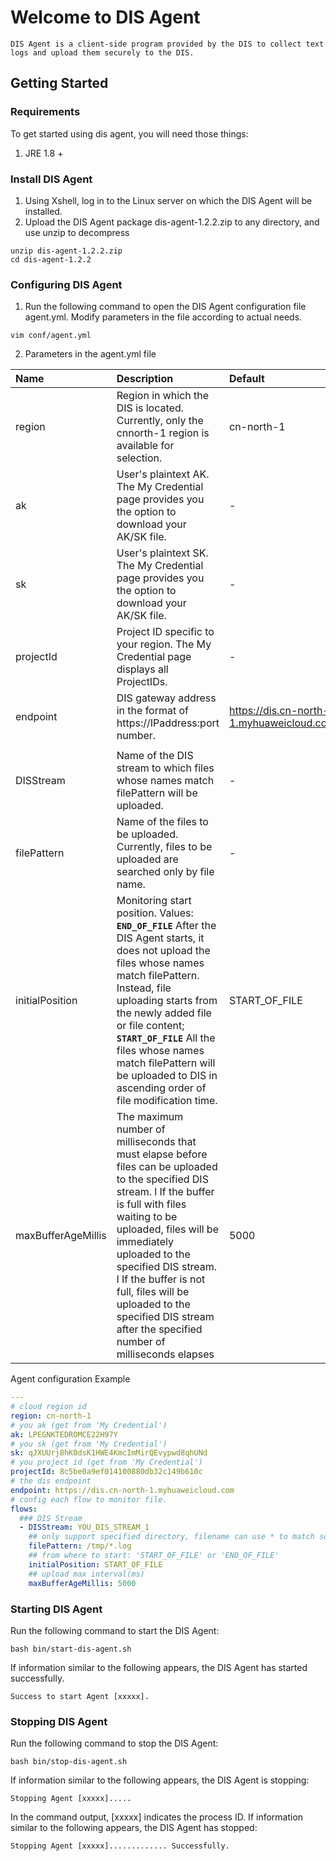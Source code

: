 # Welcome to DIS Agent
    DIS Agent is a client-side program provided by the DIS to collect text logs and upload them securely to the DIS.

Getting Started
---

### Requirements

To get started using dis agent, you will need those things:

1. JRE 1.8 +

### Install DIS Agent
1. Using Xshell, log in to the Linux server on which the DIS Agent will be installed.
2. Upload the DIS Agent package dis-agent-1.2.2.zip to any directory, and use unzip to decompress

```
unzip dis-agent-1.2.2.zip
cd dis-agent-1.2.2
```

### Configuring DIS Agent
1. Run the following command to open the DIS Agent configuration file agent.yml. Modify
   parameters in the file according to actual needs.
```
vim conf/agent.yml
```
2. Parameters in the agent.yml file


| Name               | Description                              | Default                                  |
| :----------------- | :--------------------------------------- | :--------------------------------------- |
| region             | Region in which the DIS is located. Currently, only the cnnorth-1 region is available for selection. | cn-north-1                               |
| ak                 | User's plaintext AK. The My Credential page provides you the option to download your AK/SK file. | -                                        |
| sk                 | User's plaintext SK. The My Credential page provides you the option to download your AK/SK file. | -                                        |
| projectId          | Project ID specific to your region. The My Credential page displays all ProjectIDs. | -                                        |
| endpoint           | DIS gateway address in the format of https://IPaddress:port number. | https://dis.cn-north-1.myhuaweicloud.com |
|                    |                                          |                                          |
| DISStream          | Name of the DIS stream to which files whose names match filePattern will be uploaded. | -                                        |
| filePattern        | Name of the files to be uploaded. Currently, files to be uploaded are searched only by file name. | -                                        |
| initialPosition    | Monitoring start position. Values:  **`END_OF_FILE`** After the DIS Agent starts, it does not upload the files whose names match filePattern. Instead, file uploading starts from the newly added file or file content;  **`START_OF_FILE`** All the files whose names match filePattern will be uploaded to DIS in ascending order of file modification time. | START_OF_FILE                              |
| maxBufferAgeMillis | The maximum number of milliseconds that must elapse before files can be uploaded to the specified DIS stream. l If the buffer is full with files waiting to be uploaded, files will be immediately uploaded to the specified DIS stream. l If the buffer is not full, files will be uploaded to the specified DIS stream after the specified number of milliseconds elapses | 5000                                     |

Agent configuration Example
```yaml
---
# cloud region id
region: cn-north-1
# you ak (get from 'My Credential')
ak: LPEGNKTEDROMCE22H97Y
# you sk (get from 'My Credential')
sk: qJXUUrj8hK0dsK1HWE4KmcImMirQEvypwd8qhUNd
# you project id (get from 'My Credential')
projectId: 8c5be0a9ef014100880db32c149b610c
# the dis endpoint
endpoint: https://dis.cn-north-1.myhuaweicloud.com
# config each flow to monitor file.
flows:
  ### DIS Stream
  - DISStream: YOU_DIS_STREAM_1
    ## only support specified directory, filename can use * to match some files. eg. * means match all file, test*.log means match test1.log or test-12.log and so on.
    filePattern: /tmp/*.log
    ## from where to start: 'START_OF_FILE' or 'END_OF_FILE'
    initialPosition: START_OF_FILE
    ## upload max interval(ms)
    maxBufferAgeMillis: 5000
```

### Starting DIS Agent

Run the following command to start the DIS Agent:

```
bash bin/start-dis-agent.sh
```
If information similar to the following appears, the DIS Agent has started successfully.
```
Success to start Agent [xxxxx].
```

### Stopping DIS Agent
Run the following command to stop the DIS Agent:

```
bash bin/stop-dis-agent.sh
```
If information similar to the following appears, the DIS Agent is stopping:
```
Stopping Agent [xxxxx].....
```
In the command output, [xxxxx] indicates the process ID.
If information similar to the following appears, the DIS Agent has stopped:
```
Stopping Agent [xxxxx]............. Successfully.
```
